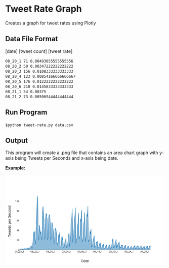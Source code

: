 # Tweet Rate Graph 

Creates a graph for tweet rates using Plotly

## Data File Format

[date] [tweet count] [tweet rate]

```
08_20_1 71 0.00493055555555556
08_20_2 50 0.00347222222222222
08_20_3 156 0.0108333333333333
08_20_4 123 0.00854166666666667
08_20_5 176 0.0122222222222222
08_20_6 210 0.0145833333333333
08_21_1 54 0.00375
08_21_2 73 0.00506944444444444
```

## Run Program

`$python tweet-rate.py data.csv`

## Output

This program will create a .png file that contains an area chart graph with y-axis being Tweets per Seconds and x-axis being date.

**Example:**

![](TweetRate.png)
